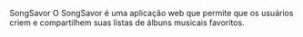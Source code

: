 SongSavor
O SongSavor é uma aplicação web que permite que os usuários criem e compartilhem suas listas de álbuns musicais favoritos.

